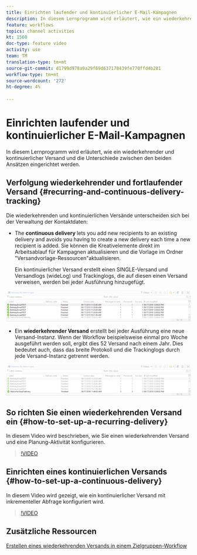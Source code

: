```yaml
---
title: Einrichten laufender und kontinuierlicher E-Mail-Kampagnen
description: In diesem Lernprogramm wird erläutert, wie ein wiederkehrender und kontinuierlicher Versand eingerichtet wird und wie sich die beiden Ansätze in Adobe Campaign Classic (ACC) unterscheiden.
feature: workflows
topics: channel activities
kt: 1560
doc-type: feature video
activity: use
team: TM
translation-type: tm+mt
source-git-commit: d1799d978a9a29f69d637178439fe770ffd4b281
workflow-type: tm+mt
source-wordcount: '272'
ht-degree: 4%

---
```



# Einrichten laufender und kontinuierlicher E-Mail-Kampagnen

In diesem Lernprogramm wird erläutert, wie ein wiederkehrender und kontinuierlicher Versand und die Unterschiede zwischen den beiden Ansätzen eingerichtet werden.

## Verfolgung wiederkehrender und fortlaufender Versand {#recurring-and-continuous-delivery-tracking}

Die wiederkehrenden und kontinuierlichen Versände unterscheiden sich bei der Verwaltung der Kontaktdaten:

* The **continuous delivery** lets you add new recipients to an existing delivery and avoids you having to create a new delivery each time a new recipient is added. Sie können die Kreativelemente direkt im Arbeitsablauf für Kampagnen aktualisieren und die Vorlage im Ordner &quot;Versandvorlage-Ressourcen&quot;aktualisieren.

   Ein kontinuierlicher Versand erstellt einen SINGLE-Versand und Versandlogs (wideLog) und Trackinglogs, die auf diesen einen Versand verweisen, werden bei jeder Ausführung hinzugefügt.

![Kontinuierlicher Versand](/help/acc/assets/delivery_continuous.jpg)

* Ein **wiederkehrender Versand** erstellt bei jeder Ausführung eine neue Versand-Instanz. Wenn der Workflow beispielsweise einmal pro Woche ausgeführt werden soll, ergibt dies 52 Versand nach einem Jahr. Dies bedeutet auch, dass das breite Protokoll und die Trackinglogs durch jede Versand-Instanz getrennt werden.

![Wiederkehrender Versand](/help/acc/assets/delivery_recurring.jpg)

## So richten Sie einen wiederkehrenden Versand ein {#how-to-set-up-a-recurring-delivery}

In diesem Video wird beschrieben, wie Sie einen wiederkehrenden Versand und eine Planung-Aktivität konfigurieren.

>[!VIDEO](https://video.tv.adobe.com/v/25040?quality=12)

## Einrichten eines kontinuierlichen Versands {#how-to-set-up-a-continuous-delivery}

In diesem Video wird gezeigt, wie ein kontinuierlicher Versand mit inkrementeller Abfrage konfiguriert wird.

>[!VIDEO](https://video.tv.adobe.com/v/25039?quality=12)

## Zusätzliche Ressourcen

[Erstellen eines wiederkehrenden Versands in einem Zielgruppen-Workflow](https://docs.adobe.com/content/help/en/campaign-classic/using/automating-with-workflows/use-cases/sending-a-birthday-email.html#creating-a-recurring-delivery-in-a-targeting-workflow)